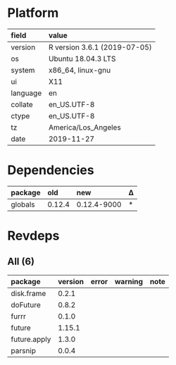 # Platform

|field    |value                        |
|:--------|:----------------------------|
|version  |R version 3.6.1 (2019-07-05) |
|os       |Ubuntu 18.04.3 LTS           |
|system   |x86_64, linux-gnu            |
|ui       |X11                          |
|language |en                           |
|collate  |en_US.UTF-8                  |
|ctype    |en_US.UTF-8                  |
|tz       |America/Los_Angeles          |
|date     |2019-11-27                   |

# Dependencies

|package |old    |new         |Δ  |
|:-------|:------|:-----------|:--|
|globals |0.12.4 |0.12.4-9000 |*  |

# Revdeps

## All (6)

|package      |version |error |warning |note |
|:------------|:-------|:-----|:-------|:----|
|disk.frame   |0.2.1   |      |        |     |
|doFuture     |0.8.2   |      |        |     |
|furrr        |0.1.0   |      |        |     |
|future       |1.15.1  |      |        |     |
|future.apply |1.3.0   |      |        |     |
|parsnip      |0.0.4   |      |        |     |

